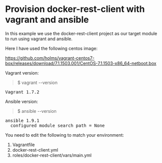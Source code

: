 # Provision docker-rest-client with vagrant and ansible

In this example we use the docker-rest-client project as our target module to run using vagrant and ansible.

Here I have used the following centos image:

https://github.com/holms/vagrant-centos7-box/releases/download/7.1.1503.001/CentOS-7.1.1503-x86_64-netboot.box

Vagrant version:

>$ vagrant --version

<pre>
Vagrant 1.7.2
</pre>

Ansible version:

>$ ansible --version

<pre>
ansible 1.9.1
  configured module search path = None
</pre>

You need to edit the following to match your environment:

1. Vagrantfile
2. docker-rest-client.yml
3. roles/docker-rest-client/vars/main.yml
